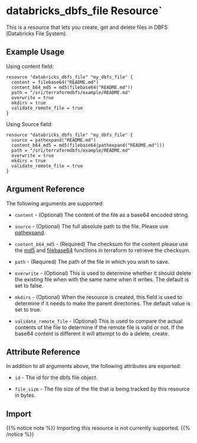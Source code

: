 # databricks_dbfs_file Resource`

This is a resource that lets you create, get and delete files in DBFS (Databricks File System).

## Example Usage

Using content field:

```hcl
resource "databricks_dbfs_file" "my_dbfs_file" {
  content = filebase64("README.md")
  content_b64_md5 = md5(filebase64("README.md"))
  path = "/sri/terraformdbfs/example/README.md"
  overwrite = true
  mkdirs = true
  validate_remote_file = true
}
```

Using Source field:

```hcl
resource "databricks_dbfs_file" "my_dbfs_file" {
  source = pathexpand("README.md")
  content_b64_md5 = md5(filebase64(pathexpand("README.md")))
  path = "/sri/terraformdbfs/example/README.md"
  overwrite = true
  mkdirs = true
  validate_remote_file = true
}
```

    
## Argument Reference

The following arguments are supported:

* `content` - (Optional) The content of the file as a base64 encoded string.

* `source` - (Optional) The full absolute path to the file. Please use [pathexpand](https://www.terraform.io/docs/configuration/functions/pathexpand.html).

* `content_b64_md5` - (Required) The checksum for the content please use the [md5](https://www.terraform.io/docs/configuration/functions/md5.html) and [filebase64](https://www.terraform.io/docs/configuration/functions/filebase64.html) functions in terraform to retrieve the checksum.

* `path` - (Required) The path of the file in which you wish to save.

* `overwrite` - (Optional) This is used to determine whether it should delete the existing file when with the same name when it writes. The default is set to false.

* `mkdirs` - (Optional) When the resource is created, this field is used to determine if it needs to make the parent directories. The default value is set to true.

* `validate_remote_file` - (Optional) This is used to compare the actual contents of the file to determine if the remote file is valid or not. If the base64 content is different 
it will attempt to do a delete, create.


## Attribute Reference

In addition to all arguments above, the following attributes are exported:

* `id` - The id for the dbfs file object.

* `file_size` - The file size of the file that is being tracked by this resource in bytes.


## Import

{{% notice note %}}
Importing this resource is not currently supported.
{{% /notice %}}
